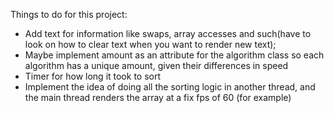 Things to do for this project:    
- Add text for information like swaps, array accesses and such(have to look on how to clear text when you want to render new text);    
- Maybe implement amount as an attribute for the algorithm class so each algorithm has a unique amount, given their differences in speed  
- Timer for how long it took to sort  
- Implement the idea of doing all the sorting logic in another thread, and the main thread renders the array at a fix fps of 60 (for example)  



